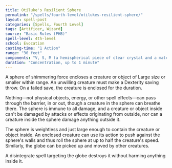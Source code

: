 ```yaml
---
title: Otiluke's Resilient Sphere
permalink: "/spells/fourth-level/otilukes-resilient-sphere/"
layout: spell-post
categories: [Spells, Fourth Level]
tags: [Artificer, Wizard]
source: "Basic Rules (PHB)"
spell-level: 4th-level
school: Evocation
casting-time: "1 Action"
range: "30 feet"
components: "V, S, M (a hemispherical piece of clear crystal and a matching hemispherical piece of gum arabic)"
duration: "Concentration, up to 1 minute"
---
```


A sphere of shimmering force encloses a creature or object of Large size or smaller within range. An unwilling creature must make a Dexterity saving throw. On a failed save, the creature is enclosed for the duration.

Nothing—not physical objects, energy, or other spell effects—can pass through the barrier, in or out, though a creature in the sphere can breathe there. The sphere is immune to all damage, and a creature or object inside can't be damaged by attacks or effects originating from outside, nor can a creature inside the sphere damage anything outside it.

The sphere is weightless and just large enough to contain the creature or object inside. An enclosed creature can use its action to push against the sphere's walls and thus roll the sphere at up to half the creature's speed. Similarly, the globe can be picked up and moved by other creatures.

A disintegrate spell targeting the globe destroys it without harming anything inside it.
